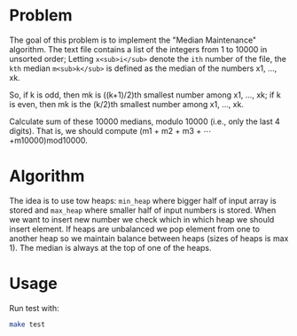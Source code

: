 # Problem

The goal of this problem is to implement the "Median Maintenance" algorithm. The text file contains a list of the integers from 1 to 10000 in unsorted order;
Letting `x<sub>i</sub>` denote the `ith` number of the file, the `kth` median `m<sub>k</sub>` is defined as the median of the numbers x1, …, xk.

So, if k is odd, then mk is ((k+1)/2)th smallest number among x1, …, xk; if k is even, then mk is the (k/2)th smallest number among x1, …, xk.

Calculate sum of these 10000 medians, modulo 10000 (i.e., only the last 4 digits). That is, we should compute (m1 + m2 + m3 + ⋯ +m10000)mod10000.

# Algorithm

The idea is to use tow heaps: `min_heap` where bigger half of input array is stored and `max_heap` where smaller half of input numbers is stored.
When we want to insert new number we check which in which heap we should insert element. If heaps are unbalanced we pop element from one to another heap
so we maintain balance between heaps (sizes of heaps is max 1). The median is always at the top of one of the heaps.

# Usage

Run test with:

``` bash
make test
```
